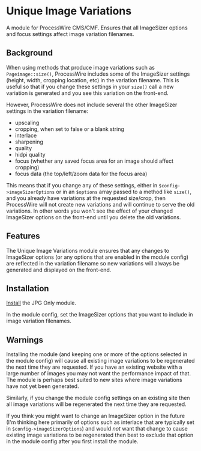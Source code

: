 # Unique Image Variations

A module for ProcessWire CMS/CMF. Ensures that all ImageSizer options and focus settings affect image variation filenames.

## Background

When using methods that produce image variations such as `Pageimage::size()`, ProcessWire includes some of the ImageSizer settings (height, width, cropping location, etc) in the variation filename. This is useful so that if you change these settings in your `size()` call a new variation is generated and you see this variation on the front-end.

However, ProcessWire does not include several the other ImageSizer settings in the variation filename:
* upscaling
* cropping, when set to false or a blank string
* interlace
* sharpening
* quality
* hidpi quality
* focus (whether any saved focus area for an image should affect cropping)
* focus data (the top/left/zoom data for the focus area)

This means that if you change any of these settings, either in `$config->imageSizerOptions` or in an `$options` array passed to a method like `size()`, and you already have variations at the requested size/crop, then ProcessWire will not create new variations and will continue to serve the old variations. In other words you won't see the effect of your changed ImageSizer options on the front-end until you delete the old variations.

## Features

The Unique Image Variations module ensures that any changes to ImageSizer options (or any options that are enabled in the module config) are reflected in the variation filename so new variations will always be generated and displayed on the front-end.

## Installation

[Install](http://modules.processwire.com/install-uninstall/) the JPG Only module.

In the module config, set the ImageSizer options that you want to include in image variation filenames.

## Warnings

Installing the module (and keeping one or more of the options selected in the module config) will cause all existing image variations to be regenerated the next time they are requested. If you have an existing website with a large number of images you may not want the performance impact of that. The module is perhaps best suited to new sites  where image variations have not yet been generated.

Similarly, if you change the module config settings on an existing site then all image variations will be regenerated the next time they are requested.

If you think you might want to change an ImageSizer option in the future (I'm thinking here primarily of options such as interlace that are typically set in `$config->imageSizerOptions`) and would *not* want that change to cause existing image variations to be regenerated then best to exclude that option in the module config after you first install the module.
